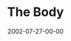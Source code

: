---
layout: message
category: message
series: "The Big Picture"
title: "The Body"
date: 2002-07-27-00-00
message_id: 271
---